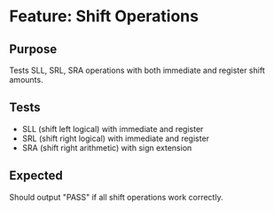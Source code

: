 # Feature: Shift Operations

## Purpose
Tests SLL, SRL, SRA operations with both immediate and register shift amounts.

## Tests
- SLL (shift left logical) with immediate and register
- SRL (shift right logical) with immediate and register  
- SRA (shift right arithmetic) with sign extension

## Expected
Should output "PASS" if all shift operations work correctly.